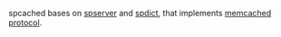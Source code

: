 spcached bases on [spserver](http://code.google.com/p/spserver/) and [spdict](http://code.google.com/p/spdict/), that implements [memcached protocol](http://code.sixapart.com/svn/memcached/trunk/server/doc/protocol.txt).